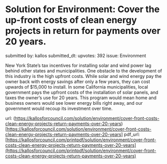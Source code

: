 # Solution for Environment: Cover the up-front costs of clean energy projects in return for payments over 20 years. #

submitted by: kallos
submitted_dt: 
upvotes: 392
issue: Environment

New York State’s tax incentives for installing solar and wind power lag behind other states and municipalities. One obstacle to the development of this industry is the high upfront costs. While solar and wind energy pay the owner back with energy savings after only a few years, they can cost upwards of $15,000 to install. In some California municipalities, local government pays the upfront costs of the installation of solar panels, and taxes the owner’s use for 20 years. This program would mean home and business owners would see lower energy bills right away, and our government would recoup its investment over time.

url: (https://kallosforcouncil.com/solution/environment/cover-front-costs-clean-energy-projects-return-payments-over-20-years)[https://kallosforcouncil.com/solution/environment/cover-front-costs-clean-energy-projects-return-payments-over-20-years]
pdf_url: [https://kallosforcouncil.com/printpdf/solution/environment/cover-front-costs-clean-energy-projects-return-payments-over-20-years](https://kallosforcouncil.com/printpdf/solution/environment/cover-front-costs-clean-energy-projects-return-payments-over-20-years)